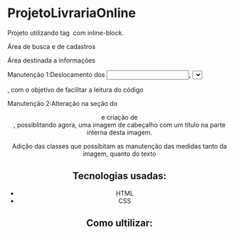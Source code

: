 # ProjetoLivrariaOnline

Projeto utilizando tag <img> com inline-block.

Área de busca e de cadastros

Área destinada a informações

Manutenção 1:Deslocamento dos <input>, <select> <options> para dentro da tag <main>, com o objetivo de facilitar a leitura do código

Manutenção 2:Alteração na seção do <header> e criação de <div>, possiblitando agora, uma imagem de cabeçalho com um título na parte interna desta imagem.

Adição das classes que possibitam as manutenção das medidas tanto da imagem, quanto do texto







## Tecnologias usadas:
- HTML
- CSS

## Como ultilizar:
